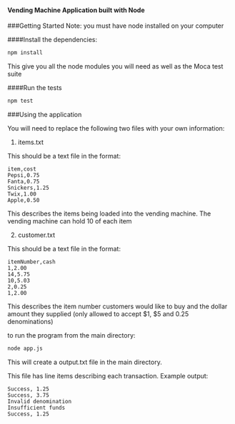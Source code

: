 #### Vending Machine Application built with Node

###Getting Started
Note: you must have node installed on your computer

####Install the dependencies:
```sh
npm install
```
This give you all the node modules you will need as well as the Moca test suite

####Run the tests
 ```sh
npm test
```

###Using the application

You will need to replace the following two files with your own information:

1. items.txt

This should be a text file in the format:

```
item,cost
Pepsi,0.75
Fanta,0.75
Snickers,1.25
Twix,1.00
Apple,0.50
```

This describes the items being loaded into the vending machine. The vending machine can hold 10 of each item

2. customer.txt

This should be a text file in the format:

```
itemNumber,cash
1,2.00
14,5.75
10,5.03
2,0.25
1,2.00
```

This describes the item number customers would like to buy and the dollar amount they supplied (only allowed to accept $1, $5 and 0.25 denominations)

to run the program from the main directory:
 ```sh
node app.js
```

This will create a output.txt file in the main directory.

This file has line items describing each transaction. Example output:

```
Success, 1.25
Success, 3.75
Invalid denomination
Insufficient funds
Success, 1.25
```



